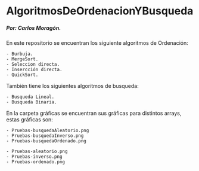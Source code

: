 # AlgoritmosDeOrdenacionYBusqueda

##### Por: Carlos Moragón.

En este repositorio se encuentran los siguiente algoritmos de Ordenación:

	- Burbuja.
	- MergeSort.
	- Seleccion directa.
	- Insercción directa.
	- QuickSort.

También tiene los siguientes algoritmos de busqueda:

	- Busqueda Lineal.
	- Busqueda Binaria.

En la carpeta gráficas se encuentran sus gráficas para distintos arrays, estas gráficas son:
	
	- Pruebas-busquedaAleatorio.png
	- Pruebas-busquedaInverso.png
	- Pruebas-busquedaOrdenado.png

	- Pruebas-aleatorio.png
	- Pruebas-inverso.png
	- Pruebas-ordenado.png

